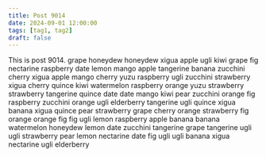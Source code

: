 ```yaml
---
title: Post 9014
date: 2024-09-01 12:00:00
tags: [tag1, tag2]
draft: false
---
```

This is post 9014.
grape
honeydew
honeydew
xigua
apple
ugli
kiwi
grape
fig
nectarine
raspberry
date
lemon
mango
apple
tangerine
banana
zucchini
cherry
xigua
apple
mango
cherry
yuzu
raspberry
ugli
zucchini
strawberry
xigua
cherry
quince
kiwi
watermelon
raspberry
orange
yuzu
strawberry
strawberry
tangerine
quince
date
date
mango
kiwi
pear
zucchini
orange
fig
raspberry
zucchini
orange
ugli
elderberry
tangerine
ugli
quince
xigua
banana
xigua
quince
pear
strawberry
grape
cherry
orange
strawberry
fig
orange
orange
fig
fig
ugli
lemon
raspberry
apple
banana
banana
watermelon
honeydew
lemon
date
zucchini
tangerine
grape
tangerine
ugli
ugli
strawberry
pear
lemon
nectarine
date
fig
ugli
ugli
banana
xigua
nectarine
ugli
elderberry
